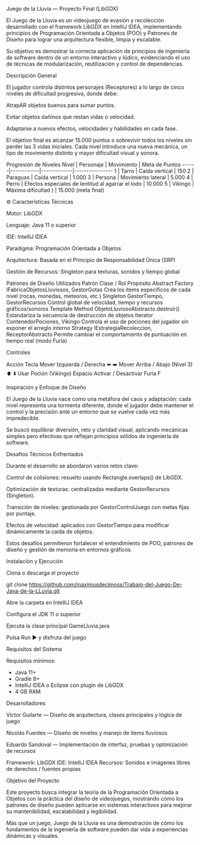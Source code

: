Juego de la Lluvia — Proyecto Final (LibGDX)

El Juego de la Lluvia es un videojuego de evasión y recolección desarrollado con el framework LibGDX en IntelliJ IDEA, implementando principios de Programación Orientada a Objetos (POO) y Patrones de Diseño para lograr una arquitectura flexible, limpia y escalable.

Su objetivo es demostrar la correcta aplicación de principios de ingeniería de software dentro de un entorno interactivo y lúdico, evidenciando el uso de técnicas de modularización, reutilización y control de dependencias.

 Descripción General

El jugador controla distintos personajes (Receptores) a lo largo de cinco niveles de dificultad progresiva, donde debe:

AtrapAR objetos buenos para sumar puntos.

Evitar objetos dañinos que restan vidas o velocidad.

Adaptarse a nuevos efectos, velocidades y habilidades en cada fase.

El objetivo final es alcanzar 15.000 puntos o sobrevivir todos los niveles sin perder las 3 vidas iniciales.
Cada nivel introduce una nueva mecánica, un tipo de movimiento distinto y mayor dificultad visual y sonora.

 Progresión de Niveles
Nivel | Personaje | Movimiento | Meta de Puntos
------|------------|-------------|----------------
1 | Tarro | Caída vertical | 150
2 | Paraguas | Caída vertical | 1.000
3 | Persona | Movimiento lateral | 5.000
4 | Perro | Efectos especiales de lentitud al agarrar el lodo | 10.000
5 | Vikingo | Máxima dificultad ) | 15.000 (meta final)

⚙️ Características Técnicas

Motor: LibGDX

Lenguaje: Java 11 o superior

IDE: IntelliJ IDEA

Paradigma: Programación Orientada a Objetos

Arquitectura: Basada en el Principio de Responsabilidad Única (SRP)

Gestión de Recursos: Singleton para texturas, sonidos y tiempo global

Patrones de Diseño Utilizados
Patrón	Clase / Rol	Propósito
Abstract Factory	IFabricaObjetosLluviosos, GestorGotas	Crea los ítems específicos de cada nivel (rocas, monedas, meteoros, etc.)
Singleton	GestorTiempo, GestorRecursos	Control global de velocidad, tiempo y recursos gráficos/sonoros
Template Method	ObjetoLluviosoAbstracto.destruir()	Estandariza la secuencia de destrucción de objetos
Iterator	ContenedorPociones, Vikingo	Controla el uso de pociones del jugador sin exponer el arreglo interno
Strategy	IEstrategiaRecoleccion, ReceptorAbstracto	Permite cambiar el comportamiento de puntuación en tiempo real (modo Furia)

 Controles
 
Acción	Tecla
Mover Izquierda / Derecha	⬅️ ➡️
Mover Arriba / Abajo (Nivel 3)	⬆️ ⬇️
Usar Poción (Vikingo)	Espacio
Activar / Desactivar Furia	F


 Inspiración y Enfoque de Diseño

El Juego de la Lluvia nace como una metáfora del caos y adaptación:
cada nivel representa una tormenta diferente, donde el jugador debe mantener el control y la precisión ante un entorno que se vuelve cada vez más impredecible.

Se buscó equilibrar diversión, reto y claridad visual, aplicando mecánicas simples pero efectivas que reflejan principios sólidos de ingeniería de software.

 Desafíos Técnicos Enfrentados

Durante el desarrollo se abordaron varios retos clave:

Control de colisiones: resuelto usando Rectangle.overlaps() de LibGDX.

Optimización de texturas: centralizadas mediante GestorRecursos (Singleton).

Transición de niveles: gestionada por GestorControlJuego con metas fijas por puntaje.

Efectos de velocidad: aplicados con GestorTiempo para modificar dinámicamente la caída de objetos.

Estos desafíos permitieron fortalecer el entendimiento de POO, patrones de diseño y gestión de memoria en entornos gráficos.

Instalación y Ejecución

Clona o descarga el proyecto

git clone https://github.com/maximusdecimoss/Trabajo-del-Juego-De-Java-de-la-LLuvia.git


Abre la carpeta en IntelliJ IDEA

Configura el JDK 11 o superior

Ejecuta la clase principal GameLluvia.java

Pulsa Run ▶️ y disfruta del juego 

 Requisitos del Sistema
 
 Requisitos mínimos:
- Java 11+
- Gradle 8+
- IntelliJ IDEA o Eclipse con plugin de LibGDX
- 4 GB RAM

 Desarrolladores

Víctor Guilarte — Diseño de arquitectura, clases principales y lógica de juego

Nicolás Fuentes — Diseño de niveles y manejo de ítems lluviosos

Eduardo Sandoval — Implementación de interfaz, pruebas y optimización de recursos

Framework: LibGDX
IDE: IntelliJ IDEA
Recursos: Sonidos e imágenes libres de derechos / fuentes propias

 Objetivo del Proyecto

Este proyecto busca integrar la teoría de la Programación Orientada a Objetos con la práctica del diseño de videojuegos, mostrando cómo los patrones de diseño pueden aplicarse en sistemas interactivos para mejorar su mantenibilidad, escalabilidad y legibilidad.

Más que un juego, Juego de la Lluvia es una demostración de cómo los fundamentos de la ingeniería de software pueden dar vida a experiencias dinámicas y visuales.
